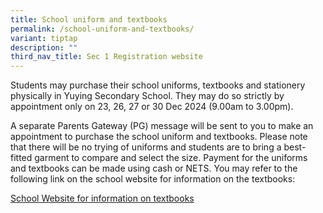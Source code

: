 ```yaml
---
title: School uniform and textbooks
permalink: /school-uniform-and-textbooks/
variant: tiptap
description: ""
third_nav_title: Sec 1 Registration website
---
```

<p>Students may purchase their school uniforms, textbooks and stationery
physically in Yuying Secondary School. They may do so strictly by appointment
only on 23, 26, 27 or 30 Dec 2024 (9.00am to 3.00pm).</p>
<p>A separate Parents Gateway (PG) message will be sent to you to make an
appointment to purchase the school uniform and textbooks. Please note that
there will be no trying of uniforms and students are to bring a best-fitted
garment to compare and select the size. Payment for the uniforms and textbooks
can be made using cash or NETS. You may refer to the following link on
the school website for information on the textbooks:</p>
<p></p>
<p><a href="https://www.yuyingsec.moe.edu.sg/files/Pdf/Uniforms%20and%20Textbooks/Sec_1_Textbook_list_2025.pdf" rel="noopener nofollow" target="_blank">School Website for information on textbooks</a>
</p>
<p></p>